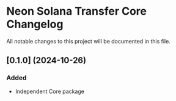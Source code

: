 # Neon Solana Transfer Core Changelog
All notable changes to this project will be documented in this file.

## [0.1.0] (2024-10-26)

### Added

* Independent Core package
